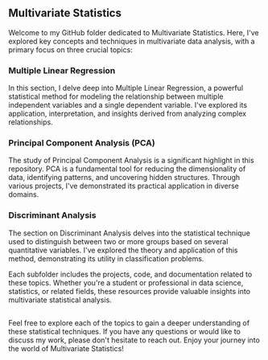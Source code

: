 ## Multivariate Statistics

Welcome to my GitHub folder dedicated to Multivariate Statistics. Here, I've explored key concepts and techniques in multivariate data analysis, with a primary focus on three crucial topics:

### Multiple Linear Regression

In this section, I delve deep into Multiple Linear Regression, a powerful statistical method for modeling the relationship between multiple independent variables and a single dependent variable. I've explored its application, interpretation, and insights derived from analyzing complex relationships.

### Principal Component Analysis (PCA)

The study of Principal Component Analysis is a significant highlight in this repository. PCA is a fundamental tool for reducing the dimensionality of data, identifying patterns, and uncovering hidden structures. Through various projects, I've demonstrated its practical application in diverse domains.

### Discriminant Analysis

The section on Discriminant Analysis delves into the statistical technique used to distinguish between two or more groups based on several quantitative variables. I've explored the theory and application of this method, demonstrating its utility in classification problems.

Each subfolder includes the projects, code, and documentation related to these topics. Whether you're a student or professional in data science, statistics, or related fields, these resources provide valuable insights into multivariate statistical analysis.

##
Feel free to explore each of the topics to gain a deeper understanding of these statistical techniques. If you have any questions or would like to discuss my work, please don't hesitate to reach out. Enjoy your journey into the world of Multivariate Statistics!
